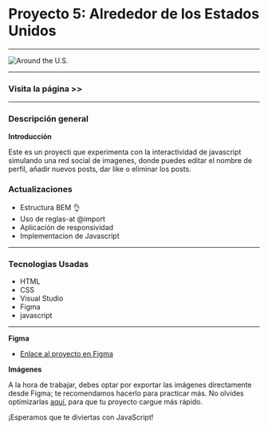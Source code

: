 # Proyecto 5: Alrededor de los Estados Unidos

***
![ Around the U.S.](../images/Screenwebsite.png)

***
### Visita la página >> 


***

### Descripción general

**Introducción**

Este es un proyecti que experimenta con la interactividad de javascript simulando una red social de imagenes, donde puedes editar el nombre de perfil, añadir nuevos posts, dar like o eliminar los posts.

### Actualizaciones

* Estructura BEM :ok_hand:
* Uso de reglas-at @import
* Aplicación de responsividad
* Implementacion de Javascript
***

### Tecnologias Usadas

* HTML
* CSS
* Visual Studio
* Figma
* javascript
***

**Figma**

* [Enlace al proyecto en Figma](https://www.figma.com/file/LDMgqWesKpQkIwhOfEBuTS/WEB%2C-Sprint-5%3A-Around-The-U.S.-%7C-desktop-%2B-mobile?node-id=0%3A1)

**Imágenes**

A la hora de trabajar, debes optar por exportar las imágenes directamente desde Figma; te recomendamos hacerlo para practicar más. No olvides optimizarlas [aquí](https://tinypng.com/), para que tu proyecto cargue más rápido. 

¡Esperamos que te diviertas con JavaScript!

